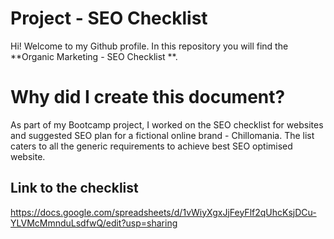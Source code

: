 # Project - SEO Checklist

Hi! Welcome to my Github profile. In this repository you will find the **Organic Marketing - SEO Checklist **.


# Why did I create this document?

As part of my Bootcamp project, I worked on the SEO checklist for websites and suggested SEO plan for a fictional online brand - Chillomania.  The list caters to all the generic requirements to achieve best SEO optimised website.


## Link to the checklist

https://docs.google.com/spreadsheets/d/1vWiyXgxJjFeyFlf2qUhcKsjDCu-YLVMcMmnduLsdfwQ/edit?usp=sharing

